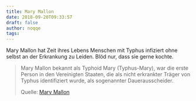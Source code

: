 ```yaml
---
title: Mary Mallon
date: 2018-09-20T09:33:57
draft: false
author: noqqe
tags:
---
```


Mary Mallon hat Zeit ihres Lebens Menschen mit Typhus infiziert ohne selbst an
der Erkrankung zu Leiden. Blöd nur, dass sie gerne kochte.

> Mary Mallon bekannt als Typhoid Mary (Typhus-Mary), war die erste Person in
> den Vereinigten Staaten, die als nicht erkrankter Träger von Typhus
> identifiziert wurde, als sogenannter Dauerausscheider.
>
> Quelle: [Mary Mallon](https://de.wikipedia.org/wiki/Mary_Mallon)
